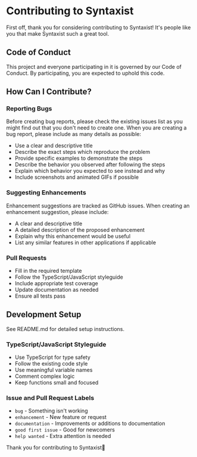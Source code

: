# Contributing to Syntaxist

First off, thank you for considering contributing to Syntaxist! It's people like you that make Syntaxist such a great tool.

## Code of Conduct

This project and everyone participating in it is governed by our Code of Conduct. By participating, you are expected to uphold this code.

## How Can I Contribute?

### Reporting Bugs

Before creating bug reports, please check the existing issues list as you might find out that you don't need to create one. When you are creating a bug report, please include as many details as possible:

* Use a clear and descriptive title
* Describe the exact steps which reproduce the problem
* Provide specific examples to demonstrate the steps
* Describe the behavior you observed after following the steps
* Explain which behavior you expected to see instead and why
* Include screenshots and animated GIFs if possible

### Suggesting Enhancements

Enhancement suggestions are tracked as GitHub issues. When creating an enhancement suggestion, please include:

* A clear and descriptive title
* A detailed description of the proposed enhancement
* Explain why this enhancement would be useful
* List any similar features in other applications if applicable

### Pull Requests

* Fill in the required template
* Follow the TypeScript/JavaScript styleguide
* Include appropriate test coverage
* Update documentation as needed
* Ensure all tests pass

## Development Setup

See README.md for detailed setup instructions.

### TypeScript/JavaScript Styleguide

* Use TypeScript for type safety
* Follow the existing code style
* Use meaningful variable names
* Comment complex logic
* Keep functions small and focused

### Issue and Pull Request Labels

* `bug` - Something isn't working
* `enhancement` - New feature or request
* `documentation` - Improvements or additions to documentation
* `good first issue` - Good for newcomers
* `help wanted` - Extra attention is needed

Thank you for contributing to Syntaxist🙏
